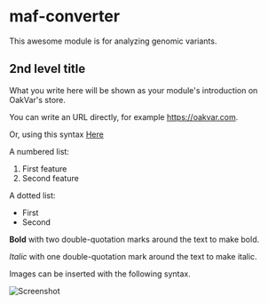 # maf-converter

This awesome module is for analyzing genomic variants.

## 2nd level title

What you write here will be shown as your module's introduction on OakVar's store.

You can write an URL directly, for example https://oakvar.com. 

Or, using this syntax [Here](https://docs.oakvar.com)

A numbered list:

1. First feature
2. Second feature

A dotted list:

- First
- Second

**Bold** with two double-quotation marks around the text to make bold. 

*Italic* with one double-quotation mark around the text to make italic.

Images can be inserted with the following syntax.

![Screenshot](https://url.to/module_screenshot.png)

